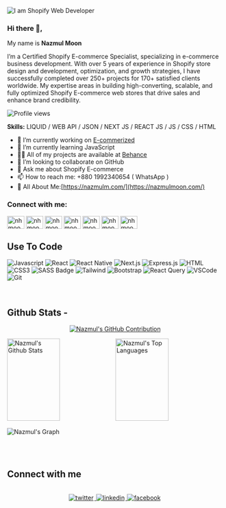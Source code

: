 ![I am Shopify Web Developer](https://scontent.fdac41-1.fna.fbcdn.net/v/t39.30808-6/475748132_1053875183425778_8439646795783405246_n.png?stp=dst-png_s960x960&_nc_cat=100&ccb=1-7&_nc_sid=cc71e4&_nc_ohc=EsDF-HiCtCkQ7kNvwFE_rSR&_nc_oc=Adm2UAWCAib-59ckevswqS6PK5GwnB1OTDawD-ZwTsrP3i7L5llSLvtD2VWs-qw0XhE&_nc_zt=23&_nc_ht=scontent.fdac41-1.fna&_nc_gid=NyzLUDiBmkivGC7aERFe5Q&oh=00_AfFmBwlJn7dPRUjbA4A6_QkLT46spH9J8JDFqvLrC2jM5Q&oe=68069707)
### Hi there 👋, 
My name is <b> Nazmul Moon </b>

I’m a Certified Shopify E-commerce Specialist, specializing in e-commerce business development. With over 5 years of experience in Shopify store design and development, optimization, and growth strategies, I have successfully completed over 250+ projects for 170+ satisfied clients worldwide. My expertise areas in building high-converting, scalable, and fully optimized Shopify E-commerce web stores that drive sales and enhance brand credibility.

![Profile views](https://komarev.com/ghpvc/?username=nazmul9006&color=red)

**Skills:** LIQUID / WEB API / JSON /  NEXT JS / REACT JS / JS / CSS / HTML 



- 🔭 I’m currently working on [E-commerized](https://www.ecommerized.com)
- 🌱 I’m currently learning JavaScript
- 👨‍💻 All of my projects are available at [Behance](https://www.behance.net/nhmoon313)
- 👯 I’m looking to collaborate on GitHub 
- 💬 Ask me about Shopify E-commerce  
- 📫 How to reach me: +880 1992340654 ( WhatsApp ) 
- 📄 All About Me:[https://nazmulm.com/](https://nazmulmoon.com/)

<h3 align="left">Connect with me:</h3>

<p align="left">
<a href="https://www.facebook.com/nhmoonofficial/" target="blank"><img align="center" src="https://raw.githubusercontent.com/rahuldkjain/github-profile-readme-generator/master/src/images/icons/Social/facebook.svg" alt="nhmoonofficial" height="30" width="40" /></a>
<a href="https://twitter.com/nhmoon313" target="blank"><img align="center" src="https://raw.githubusercontent.com/rahuldkjain/github-profile-readme-generator/master/src/images/icons/Social/twitter.svg" alt="nhmoonofficial" height="30" width="40" /></a>
<a href="https://linkedin.com/in/nazmulmoon" target="blank"><img align="center" src="https://raw.githubusercontent.com/rahuldkjain/github-profile-readme-generator/master/src/images/icons/Social/linked-in-alt.svg" alt="nhmoonofficial" height="30" width="40" /></a>
<a href="https://www.youtube.com/@nhmoonofficial2.0" target="blank"><img align="center" src="https://raw.githubusercontent.com/rahuldkjain/github-profile-readme-generator/master/src/images/icons/Social/youtube.svg" alt="nhmoonofficial" height="30" width="40" /></a>
<a href="https://instagram.com/nhmoonofficial" target="blank"><img align="center" src="https://raw.githubusercontent.com/rahuldkjain/github-profile-readme-generator/master/src/images/icons/Social/instagram.svg" alt="nhmoonofficial" height="30" width="40" /></a>
<a href="https://dribbble.com/mnazmulh313" target="blank"><img align="center" src="https://raw.githubusercontent.com/rahuldkjain/github-profile-readme-generator/master/src/images/icons/Social/dribbble.svg" alt="nhmoonofficial" height="30" width="40" /></a>
<a href="https://www.behance.net/nhmoon313" target="blank"><img align="center" src="https://raw.githubusercontent.com/rahuldkjain/github-profile-readme-generator/master/src/images/icons/Social/behance.svg" alt="nhmoonofficial" height="30" width="40" /></a>
</p>

## Use To Code

![Javascript](https://img.shields.io/badge/Javascript-F0DB4F?style=for-the-badge&labelColor=black&logo=javascript&logoColor=F0DB4F)
![React](https://img.shields.io/badge/-React-61DBFB?style=for-the-badge&labelColor=black&logo=react&logoColor=61DBFB)
![React Native](https://img.shields.io/badge/React_Native-20232A?style=for-the-badge&logo=react&logoColor=61DAFB)
![Next.js](https://img.shields.io/badge/next.js-000000?style=for-the-badge&logo=nextdotjs&logoColor=white)
![Express.js](https://img.shields.io/badge/Express.js-000000?style=for-the-badge&logo=express&logoColor=white)
![HTML](https://img.shields.io/badge/HTML5-E34F26?style=for-the-badge&logo=html5&logoColor=white)
![CSS3](https://img.shields.io/badge/CSS3-1572B6?style=for-the-badge&logo=css3&logoColor=white)
![SASS Badge](https://img.shields.io/badge/Sass-CC6699?style=for-the-badge&logo=sass&logoColor=white)
![Tailwind](https://img.shields.io/badge/Tailwind_CSS-092749?style=for-the-badge&logo=tailwindcss&logoColor=06B6D4&labelColor=000000)
![Bootstrap](https://img.shields.io/badge/Bootstrap-563D7C?style=for-the-badge&logo=bootstrap&logoColor=white)
![React Query](https://img.shields.io/badge/-React_Query-FF4154?style=for-the-badge&logo=react%20query&logoColor=white)
![VSCode](https://img.shields.io/badge/Visual_Studio-0078d7?style=for-the-badge&logo=visual%20studio&logoColor=white)
![Git](https://img.shields.io/badge/Git-F05032?style=for-the-badge&logo=git&logoColor=white)

<br/>


## Github Stats -

<p align="center">
  <a href="https://github.com/nhmoonofficial">
    <img src="https://github-profile-summary-cards.vercel.app/api/cards/profile-details?username=nazmul9006&theme=radical" alt="Nazmul's GitHub Contribution"/>
  </a>
</p>

<a> 
    <a href="https://github.com/nhmoonofficial"><img alt="Nazmul's Github Stats" src="https://denvercoder1-github-readme-stats.vercel.app/api?username=nazmul9006&show_icons=true&count_private=true&theme=react&border_color=7F3FBF&bg_color=0D1117&title_color=F85D7F&icon_color=F8D866" height="192px" width="49.5%"/></a>
  <a href="https://github.com/nhmoonofficial"><img alt="Nazmul's Top Languages" src="https://denvercoder1-github-readme-stats.vercel.app/api/top-langs/?username=nhmoonofficial&langs_count=8&layout=compact&theme=react&border_color=7F3FBF&bg_color=0D1117&title_color=F85D7F&icon_color=F8D866" height="192px" width="49.5%"/></a>
  <br/>
</a>

![Nazmul's Graph](https://github-readme-activity-graph.vercel.app/graph?username=nazmul9006&custom_title=Nazmul's%20GitHub%20Activity%20Graph&bg_color=0D1117&color=7F3FBF&line=7F3FBF&point=7F3FBF&area_color=FFFFFF&title_color=FFFFFF&area=true)

<br/>

<br/>

## Connect with me

<div align="center">
<br/>
<a href="https://twitter.com/nhmoonofficial" target="_blank">
<img src=https://img.shields.io/badge/twitter-%2300acee.svg?&style=for-the-badge&logo=twitter&logoColor=white alt=twitter style="margin-bottom: 5px; margin-right: 2px;" />
</a>
<a href="https://www.linkedin.com/in/nhmoonofficial/" target="_blank">
<img src=https://img.shields.io/badge/linkedin-%231E77B5.svg?&style=for-the-badge&logo=linkedin&logoColor=white alt=linkedin style="margin-bottom: 5px; margin-right: 2px;" />
</a>
<a href="https://www.facebook.com/nhmoonofficial" target="_blank">
<img src=https://img.shields.io/badge/facebook-%232E87FB.svg?&style=for-the-badge&logo=facebook&logoColor=white alt=facebook style="margin-bottom: 5px; margin-right: 2px;" />
</a>  
</div>
